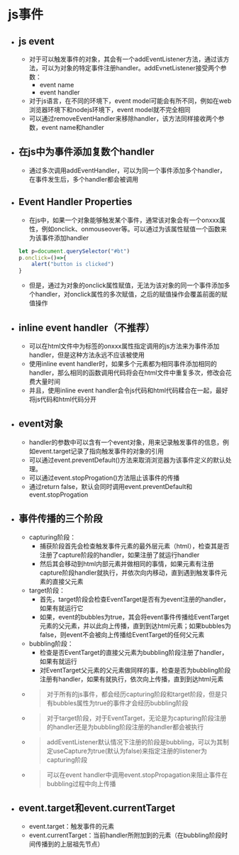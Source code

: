 # js事件
- ## js event
  - 对于可以触发事件的对象，其会有一个addEventListener方法，通过该方法，可以为对象的特定事件注册handler。addEvnetListener接受两个参数：
    - event name
    - event handler
  - 对于js语言，在不同的环境下，event model可能会有所不同，例如在web浏览器环境下和nodejs环境下，event model就不完全相同
  - 可以通过removeEventHandler来移除handler，该方法同样接收两个参数，event name和handler
- ## 在js中为事件添加复数个handler
  - 通过多次调用addEventHandler，可以为同一个事件添加多个handler，在事件发生后，多个handler都会被调用
- ## Event Handler Properties
  - 在js中，如果一个对象能够触发某个事件，通常该对象会有一个onxxx属性，例如onclick、onmouseover等。可以通过为该属性赋值一个函数来为该事件添加handler
  ```javascript
  let p=document.querySelector("#bt")
  p.onclick=()=>{
      alert("button is clicked")
  }
  ```
  - 但是，通过为对象的onclick属性赋值，无法为该对象的同一个事件添加多个handler，对onclick属性的多次赋值，之后的赋值操作会覆盖前面的赋值操作
- ## inline event handler（不推荐）
  - 可以在html文件中为标签的onxxx属性指定调用的js方法来为事件添加handler，但是这种方法永远不应该被使用
  - 使用inline event handler时，如果多个元素都为相同事件添加相同的handler，那么相同的函数调用代码将会在html文件中重复多次，修改会花费大量时间
  - 并且，使用inline event handler会令js代码和html代码糅合在一起，最好将js代码和html代码分开
- ## event对象
  - handler的参数中可以含有一个event对象，用来记录触发事件的信息，例如event.target记录了指向触发事件的对象的引用
  - 可以通过event.preventDefault()方法来取消浏览器为该事件定义的默认处理。
  - 可以通过event.stopProgation()方法阻止该事件的传播
  - 通过return false，默认会同时调用event.preventDefault和event.stopProgation
- ## 事件传播的三个阶段
  - capturing阶段：
    - 捕获阶段首先会检查触发事件元素的最外层元素（html），检查其是否注册了capture阶段的handler，如果注册了就运行handler
    - 然后其会移动到html内部元素并做相同的事情，如果元素有注册capture阶段handler就执行，并依次向内移动，直到遇到触发事件元素的直接父元素
  - target阶段：
    - 首先，target阶段会检查EventTarget是否有为event注册的handler，如果有就运行它
    - 如果，event的bubbles为true，其会将event事件传播给EventTarget元素的父元素，并以此向上传播，直到到达html元素；如果bubbles为false，则event不会被向上传播给EventTarget的任何父元素
  - bubbling阶段：
    - 检查是否EventTarget的直接父元素为bubbling阶段注册了handler，如果有就运行
    - 对EventTarget父元素的父元素做同样的事，检查是否为bubbling阶段注册有handler，如果有就执行，依次向上传播，直到到达html元素
  - >对于所有的js事件，都会经历capturing阶段和target阶段，但是只有bubbles属性为true的事件才会经历bubbling阶段
  - > 对于target阶段，对于EventTarget，无论是为capturing阶段注册的handler还是为bubbling阶段注册的handler都会被执行
  - > addEventListener默认情况下注册的阶段是bubbling，可以为其制定useCapture为true(默认为false)来指定注册的listener为capturing阶段
  - > 可以在event handler中调用event.stopPropagation来阻止事件在bubbling过程中向上传播
- ## event.target和event.currentTarget
  - event.target：触发事件的元素
  - event.currentTarget：当前handler所附加到的元素（在bubbling阶段时间传播到的上层祖先节点）